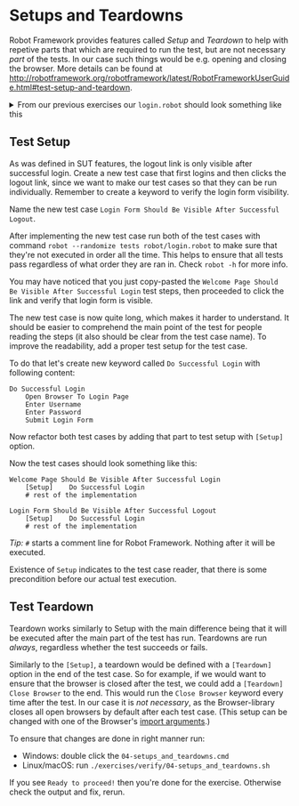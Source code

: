 # Setups and Teardowns

Robot Framework provides features called _Setup_ and _Teardown_ to help with repetive parts that
which are required to run the test, but are not necessary _part_ of the tests. In our case such things
would be e.g. opening and closing the browser. More details can be found at
http://robotframework.org/robotframework/latest/RobotFrameworkUserGuide.html#test-setup-and-teardown.

<details>
    <summary>From our previous exercises our <code>login.robot</code> should look something like this</summary>

```robot
*** Settings ***
Library    Browser

*** Variables ***
${URL} =    http://localhost:7272
${USERNAME} =    demo
${PASSWORD} =    mode

*** Test Cases ***

Welcome Page Should Be Visible After Successful Login
    Open Browser To Login Page
    Enter Username    ${USERNAME}
    Enter Password    ${PASSWORD}
    Submit Login Form
    Verify That Welcome Page Is Visible

*** Keywords ***

Open Browser To Login Page
    New Browser    headless=${FALSE}
    New Page    ${URL}

Enter Username
    [Arguments]    ${username}
    Fill Text    id=username_field    ${username}

Enter Password
    [Arguments]    ${password}
    Fill Secret    id=password_field    ${password}

Submit Login Form
    Click    id=login_button

Verify That Welcome Page Is Visible
    Get Text    id=header    ==    Welcome Page
    Get Url    ==    ${URL}/welcome.html
    Get Title    ==    Welcome Page
```

</details>

## Test Setup

As was defined in SUT features, the logout link is only visible after successful login.
Create a new test case that first logins and then clicks the logout link, since we want to
make our test cases so that they can be run individually. Remember to create a keyword to
verify the login form visibility.

Name the new test case `Login Form Should Be Visible After Successful Logout`.

After implementing the new test case run both of the test cases with command
`robot --randomize tests robot/login.robot` to make sure that they're not executed in order all the
time. This helps to ensure that all tests pass regardless of what order they are ran in. Check
`robot -h` for more info.

You may have noticed that you just copy-pasted the `Welcome Page Should Be Visible After Successful Login`
test steps, then proceeded to click the link and verify that login form is visible.

The new test case is now quite long, which makes it harder to understand. It should be easier to
comprehend the main point of the test for people reading the steps (it also should be clear from the
test case name). To improve the readability, add a proper test setup for the test case.

To do that let's create new keyword called `Do Successful Login` with following content:

```robot
Do Successful Login
    Open Browser To Login Page
    Enter Username
    Enter Password
    Submit Login Form
```

Now refactor both test cases by adding that part to test setup with `[Setup]` option.

Now the test cases should look something like this:

```robot
Welcome Page Should Be Visible After Successful Login
    [Setup]    Do Successful Login
    # rest of the implementation

Login Form Should Be Visible After Successful Logout
    [Setup]    Do Successful Login
    # rest of the implementation
```

*Tip:* `#` starts a comment line for Robot Framework. Nothing after it will be executed.

Existence of `Setup` indicates to the test case reader, that there is some precondition before our actual test execution.

## Test Teardown

Teardown works similarly to Setup with the main difference being that it will be executed after the
main part of the test has run. Teardowns are run _always_, regardless whether the test succeeds or
fails.

Similarly to the `[Setup]`, a teardown would be defined with a `[Teardown]` option in the end of the
test case. So for example, if we would want to ensure that the browser is closed after the test, we
could add a `[Teardown]    Close Browser` to the end. This would run the `Close Browser` keyword every
time after the test. In our case it is _not necessary_, as the Browser-library closes all open browsers
by default after each test case. (This setup can be changed with one of the Browser's
[import arguments](https://marketsquare.github.io/robotframework-browser/Browser.html#Importing).)

To ensure that changes are done in right manner run:

- Windows: double click the `04-setups_and_teardowns.cmd`
- Linux/macOS: run `./exercises/verify/04-setups_and_teardowns.sh`

If you see `Ready to proceed!` then you're done for the exercise. Otherwise check the output and fix, rerun.
